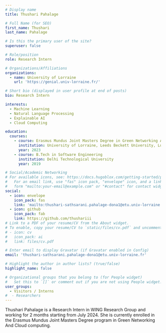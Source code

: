 ```yaml
---
# Display name
title: Thushari Pahalage

# Full Name (for SEO)
first_name: Thushari
last_name: Pahalage

# Is this the primary user of the site?
superuser: false

# Role/position
role: Research Intern

# Organizations/Affiliations
organizations:
  - name: University of Lorraine
    url: 'https://genial.univ-lorraine.fr/'

# Short bio (displayed in user profile at end of posts)
bio: Research Intern

interests:
  - Machine Learning
  - Natural Language Processing
  - Explainable AI
  - Cloud Computing

education:
  courses:
    - course: Erasmus Mundus Joint Masters Degree in Green Networking And Cloud computing
      institution: University of Lorraine, Leeds Beckett University, Luleå University of Technology
      year: 2023
    - course: B.Tech in Software Engineering
      institution: Delhi Technological University
      year: 2019

# Social/Academic Networking
# For available icons, see: https://docs.hugoblox.com/getting-started/page-builder/#icons
#   For an email link, use "fas" icon pack, "envelope" icon, and a link in the
#   form "mailto:your-email@example.com" or "#contact" for contact widget.
social:
  - icon: envelope
    icon_pack: fas
    link: 'mailto:thushari-sathsarani.pahalage-dona1@etu.univ-lorraine.fr'
  - icon: github
    icon_pack: fab
    link: https://github.com/thushariii
# Link to a PDF of your resume/CV from the About widget.
# To enable, copy your resume/CV to `static/files/cv.pdf` and uncomment the lines below.
# - icon: cv
#   icon_pack: ai
#   link: files/cv.pdf

# Enter email to display Gravatar (if Gravatar enabled in Config)
email: 'thushari-sathsarani.pahalage-dona1@etu.univ-lorraine.fr'

# Highlight the author in author lists? (true/false)
highlight_name: false

# Organizational groups that you belong to (for People widget)
#   Set this to `[]` or comment out if you are not using People widget.
user_groups:
  - Visitors / Interns
#  - Researchers
---
```


Thushari Pahalage is a Research Intern in WING Research Group and working for 2 months starting from July 2024. She is currently enrolled in the Erasmus Mundus Joint Masters Degree program in Green Networking And Cloud computing.
